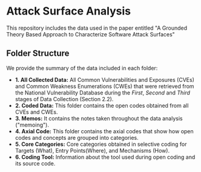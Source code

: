# Attack Surface Analysis
This repository includes the data used in the paper entitled "A Grounded Theory Based Approach to Characterize Software Attack Surfaces"

## Folder Structure
We provide the summary of the data included in each folder: 
- **1. All Collected Data:** All Common Vulnerabilities and Exposures (CVEs) and Common Weakness Enumerations (CWEs) that were retrieved from the National Vulnerability Database during the *First*,  *Second* and *Third* stages of Data Collection (Section 2.2).
- **2. Coded Data:** This folder contains the open codes obtained from all CVEs and CWEs.
- **3. Memos:** It contains the notes taken throughout the data analysis ("memoing").
- **4. Axial Code:** This folder contains the axial codes that show how open codes and concepts are grouped into categories.
- **5. Core Categories:** Core categories obtained in selective coding for Targets (What), Entry Points(Where), and Mechanisms (How).
- **6. Coding Tool:** Information about the tool used during open coding and its source code.
